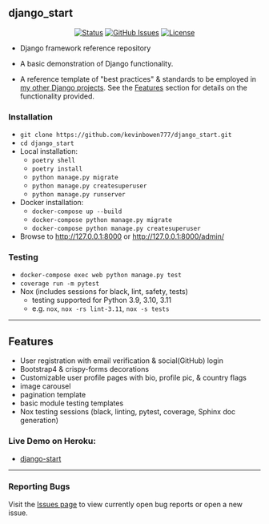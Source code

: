 ## django_start

<div align="center">

  [![Status](https://img.shields.io/badge/status-active-success.svg)]()
  [![GitHub Issues](https://img.shields.io/github/issues/kevinbowen777/django_start.svg)](https://github.com/kevinbowen777/django_start/issues)
  [![License](https://img.shields.io/badge/license-MIT-blue.svg)](/LICENSE)

</div>


- Django framework reference repository

 - A basic demonstration of Django functionality.
 - A reference template of "best practices" & standards to be employed in [my other Django projects](https://github.com/kevinbowen777/web-project-index).  See the [Features](#Features) section for details on the functionality provided.

### Installation
 - `git clone https://github.com/kevinbowen777/django_start.git`
 - `cd django_start`
 - Local installation:
     - `poetry shell`
     - `poetry install`
     - `python manage.py migrate`
     - `python manage.py createsuperuser`
     - `python manage.py runserver`
 - Docker installation:
     - `docker-compose up --build`
     - `docker-compose python manage.py migrate`
     - `docker-compose python manage.py createsuperuser`
 - Browse to http://127.0.0.1:8000 or http://127.0.0.1:8000/admin/

### Testing
 - `docker-compose exec web python manage.py test`
 - `coverage run -m pytest`
 - Nox (includes sessions for black, lint, safety, tests)
     - testing supported for Python 3.9, 3.10, 3.11
     - e.g. `nox`, `nox -rs lint-3.11`, `nox -s tests`


---
## Features
 - User registration with email verification & social(GitHub) login
 - Bootstrap4 & crispy-forms decorations
 - Customizable user profile pages with bio, profile pic, & country flags
 - image carousel
 - pagination template
 - basic module testing templates
 - Nox testing sessions (black, linting, pytest, coverage, Sphinx doc generation)

### Live Demo on Heroku:
 - [django-start](https://kbowen-django-start.herokuapp.com/)

---
### Reporting Bugs

   Visit the [Issues page](https://github.com/kevinbowen777/django_start/issues)
      to view currently open bug reports or open a new issue.

